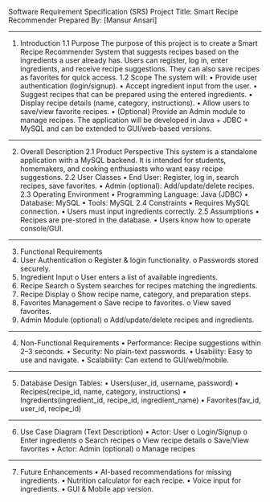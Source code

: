 Software Requirement Specification (SRS)
Project Title: Smart Recipe Recommender
Prepared By: [Mansur Ansari]
________________________________________
1. Introduction
1.1 Purpose
The purpose of this project is to create a Smart Recipe Recommender System that suggests recipes based on the ingredients a user already has. Users can register, log in, enter ingredients, and receive recipe suggestions. They can also save recipes as favorites for quick access.
1.2 Scope
The system will:
•	Provide user authentication (login/signup).
•	Accept ingredient input from the user.
•	Suggest recipes that can be prepared using the entered ingredients.
•	Display recipe details (name, category, instructions).
•	Allow users to save/view favorite recipes.
•	(Optional) Provide an Admin module to manage recipes.
The application will be developed in Java + JDBC + MySQL and can be extended to GUI/web-based versions.
________________________________________
2. Overall Description
2.1 Product Perspective
This system is a standalone application with a MySQL backend. It is intended for students, homemakers, and cooking enthusiasts who want easy recipe suggestions.
2.2 User Classes
•	End User: Register, log in, search recipes, save favorites.
•	Admin (optional): Add/update/delete recipes.
2.3 Operating Environment
•	Programming Language: Java (JDBC)
•	Database: MySQL
•	Tools: MySQL 
2.4 Constraints
•	Requires MySQL connection.
•	Users must input ingredients correctly.
2.5 Assumptions
•	Recipes are pre-stored in the database.
•	Users know how to operate console/GUI.
________________________________________
3. Functional Requirements
1.	User Authentication
o	Register & login functionality.
o	Passwords stored securely.
2.	Ingredient Input
o	User enters a list of available ingredients.
3.	Recipe Search
o	System searches for recipes matching the ingredients.
4.	Recipe Display
o	Show recipe name, category, and preparation steps.
5.	Favorites Management
o	Save recipe to favorites.
o	View saved favorites.
6.	Admin Module (optional)
o	Add/update/delete recipes and ingredients.
________________________________________
4. Non-Functional Requirements
•	Performance: Recipe suggestions within 2–3 seconds.
•	Security: No plain-text passwords.
•	Usability: Easy to use and navigate.
•	Scalability: Can extend to GUI/web/mobile.
________________________________________
5. Database Design
Tables:
•	Users(user_id, username, password)
•	Recipes(recipe_id, name, category, instructions)
•	Ingredients(ingredient_id, recipe_id, ingredient_name)
•	Favorites(fav_id, user_id, recipe_id)
________________________________________
6. Use Case Diagram (Text Description)
•	Actor: User
o	Login/Signup
o	Enter ingredients
o	Search recipes
o	View recipe details
o	Save/View favorites
•	Actor: Admin (optional)
o	Manage recipes
________________________________________
7. Future Enhancements
•	AI-based recommendations for missing ingredients.
•	Nutrition calculator for each recipe.
•	Voice input for ingredients.
•	GUI & Mobile app version.

